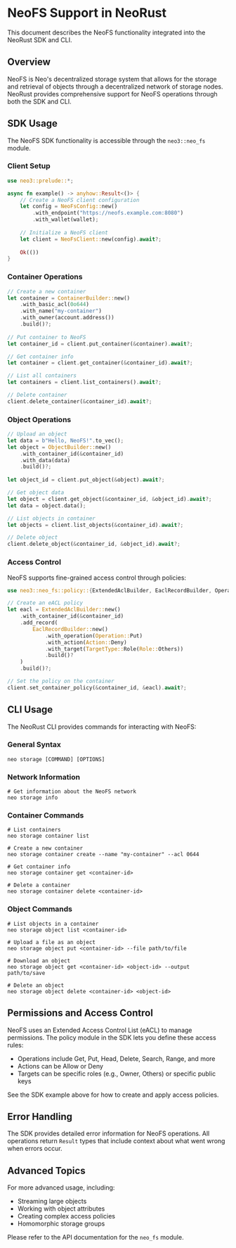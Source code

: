 # NeoFS Support in NeoRust

This document describes the NeoFS functionality integrated into the NeoRust SDK and CLI.

## Overview

NeoFS is Neo's decentralized storage system that allows for the storage and retrieval of objects through a decentralized network of storage nodes. NeoRust provides comprehensive support for NeoFS operations through both the SDK and CLI.

## SDK Usage

The NeoFS SDK functionality is accessible through the `neo3::neo_fs` module.

### Client Setup

```rust
use neo3::prelude::*;

async fn example() -> anyhow::Result<()> {
    // Create a NeoFS client configuration
    let config = NeoFsConfig::new()
        .with_endpoint("https://neofs.example.com:8080")
        .with_wallet(wallet);
        
    // Initialize a NeoFS client
    let client = NeoFsClient::new(config).await?;
    
    Ok(())
}
```

### Container Operations

```rust
// Create a new container
let container = ContainerBuilder::new()
    .with_basic_acl(0o644)
    .with_name("my-container")
    .with_owner(account.address())
    .build()?;
    
// Put container to NeoFS
let container_id = client.put_container(&container).await?;

// Get container info
let container = client.get_container(&container_id).await?;

// List all containers
let containers = client.list_containers().await?;

// Delete container
client.delete_container(&container_id).await?;
```

### Object Operations

```rust
// Upload an object
let data = b"Hello, NeoFS!".to_vec();
let object = ObjectBuilder::new()
    .with_container_id(&container_id)
    .with_data(data)
    .build()?;
    
let object_id = client.put_object(&object).await?;

// Get object data
let object = client.get_object(&container_id, &object_id).await?;
let data = object.data();

// List objects in container
let objects = client.list_objects(&container_id).await?;

// Delete object
client.delete_object(&container_id, &object_id).await?;
```

### Access Control

NeoFS supports fine-grained access control through policies:

```rust
use neo3::neo_fs::policy::{ExtendedAclBuilder, EaclRecordBuilder, Operation, Action, TargetType, Role};

// Create an eACL policy
let eacl = ExtendedAclBuilder::new()
    .with_container_id(&container_id)
    .add_record(
        EaclRecordBuilder::new()
            .with_operation(Operation::Put)
            .with_action(Action::Deny)
            .with_target(TargetType::Role(Role::Others))
            .build()?
    )
    .build()?;

// Set the policy on the container
client.set_container_policy(&container_id, &eacl).await?;
```

## CLI Usage

The NeoRust CLI provides commands for interacting with NeoFS:

### General Syntax

```
neo storage [COMMAND] [OPTIONS]
```

### Network Information

```
# Get information about the NeoFS network
neo storage info
```

### Container Commands

```
# List containers
neo storage container list

# Create a new container
neo storage container create --name "my-container" --acl 0644

# Get container info
neo storage container get <container-id>

# Delete a container
neo storage container delete <container-id>
```

### Object Commands

```
# List objects in a container
neo storage object list <container-id>

# Upload a file as an object
neo storage object put <container-id> --file path/to/file

# Download an object
neo storage object get <container-id> <object-id> --output path/to/save

# Delete an object
neo storage object delete <container-id> <object-id>
```

## Permissions and Access Control

NeoFS uses an Extended Access Control List (eACL) to manage permissions. The policy module in the SDK lets you define these access rules:

* Operations include Get, Put, Head, Delete, Search, Range, and more
* Actions can be Allow or Deny
* Targets can be specific roles (e.g., Owner, Others) or specific public keys

See the SDK example above for how to create and apply access policies.

## Error Handling

The SDK provides detailed error information for NeoFS operations. All operations return `Result` types that include context about what went wrong when errors occur.

## Advanced Topics

For more advanced usage, including:

* Streaming large objects
* Working with object attributes
* Creating complex access policies
* Homomorphic storage groups

Please refer to the API documentation for the `neo_fs` module. 